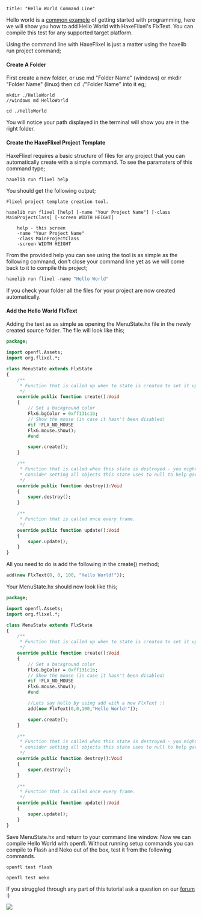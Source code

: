 ```
title: "Hello World Command Line"
```
Hello world is a [common example](http://en.wikipedia.org/wiki/Hello_world_program) of getting started with programming, here we will show you how to add Hello World with HaxeFlixel's FlxText. You can compile this test for any supported target platform.

Using the command line with HaxeFlixel is just a matter using the haxelib run project command;

#### Create A Folder

First create a new folder, or use md "Folder Name" (windows) or mkdir "Folder Name" (linux) then cd ./"Folder Name" into it eg;

```
mkdir ./HelloWorld
//windows md HelloWorld

cd ./HelloWorld
```

You will notice your path displayed in the terminal will show you are in the right folder.

#### Create the HaxeFlixel Project Template

HaxeFlixel requires a basic structure of files for any project that you can automatically create with a simple command. To see the paramaters of this command type;

```
haxelib run flixel help
```

You should get the following output;

```
Flixel project template creation tool.

haxelib run flixel [help] [-name "Your Project Name"] [-class MainProjectClass] [-screen WIDTH HEIGHT]

	help - this screen
	-name "Your Project Name"
	-class MainProjectClass
	-screen WIDTH HEIGHT
```

From the provided help you can see using the tool is as simple as the following command, don't close your command line yet as we will come back to it to compile this project;

``` haxe
haxelib run flixel -name "Hello World"
```

If you check your folder all the files for your project are now created automatically.

#### Add the Hello World FlxText

Adding the text as as simple as opening the MenuState.hx file in the newly created source folder. The file will look like this;

``` haxe
package;

import openfl.Assets;
import org.flixel.*;

class MenuState extends FlxState
{
	/**
	 * Function that is called up when to state is created to set it up. 
	 */
	override public function create():Void
	{
		// Set a background color
		FlxG.bgColor = 0xff131c1b;
		// Show the mouse (in case it hasn't been disabled)
		#if !FLX_NO_MOUSE
		FlxG.mouse.show();
		#end

		super.create();
	}

	/**
	 * Function that is called when this state is destroyed - you might want to 
	 * consider setting all objects this state uses to null to help garbage collection.
	 */
	override public function destroy():Void
	{
		super.destroy();
	}

	/**
	 * Function that is called once every frame.
	 */
	override public function update():Void
	{
		super.update();
	}	
}
```

All you need to do is add the following in the create() method;

``` haxe
add(new FlxText(0, 0, 100, "Hello World!")); 
```

Your MenuState.hx should now look like this;

``` haxe
package;

import openfl.Assets;
import org.flixel.*;

class MenuState extends FlxState
{
	/**
	 * Function that is called up when to state is created to set it up. 
	 */
	override public function create():Void
	{
		// Set a background color
		FlxG.bgColor = 0xff131c1b;
		// Show the mouse (in case it hasn't been disabled)
		#if !FLX_NO_MOUSE
		FlxG.mouse.show();
		#end

		//Lets say Hello by using add with a new FlxText :)
		add(new FlxText(0,0,100,"Hello World!"));

		super.create();
	}

	/**
	 * Function that is called when this state is destroyed - you might want to 
	 * consider setting all objects this state uses to null to help garbage collection.
	 */
	override public function destroy():Void
	{
		super.destroy();
	}

	/**
	 * Function that is called once every frame.
	 */
	override public function update():Void
	{
		super.update();
	}	
}
```



Save MenuState.hx and return to your command line window. Now we can compile Hello World with openfl. Without running setup commands you can compile to Flash and Neko out of the box, test it from the following commands.

```
openfl test flash
```

```
openfl test neko
```

If you struggled through any part of this tutorial ask a question on our [forum](/forum) :)


![](/images/hello-world.jpg)